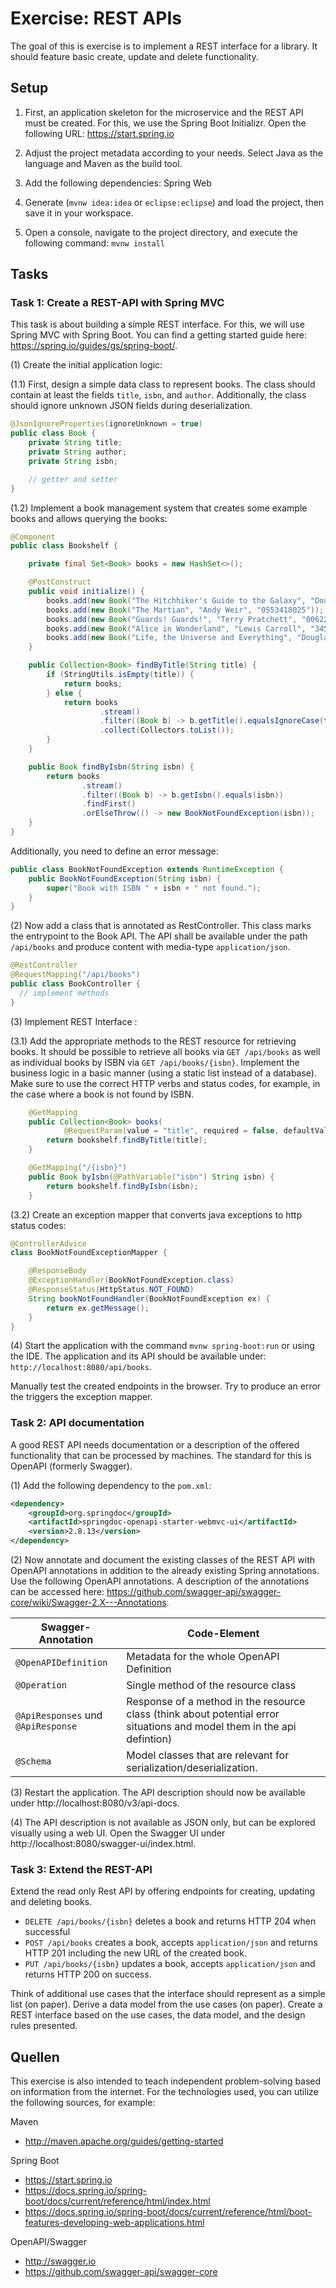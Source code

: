 # Exercise: REST APIs

The goal of this is exercise is to implement a REST interface for a library. It should feature basic create, update and delete 
functionality. 

## Setup

1. First, an application skeleton for the microservice and the REST API must be created.
For this, we use the Spring Boot Initializr. Open the following URL: https://start.spring.io

2. Adjust the project metadata according to your needs. Select Java as the language and Maven as the build tool.

3. Add the following dependencies:
  Spring Web

4. Generate (`mvnw idea:idea` or `eclipse:eclipse`) and load the project, then save it in your workspace.

5. Open a console, navigate to the project directory, and execute the following command: `mvnw install`


## Tasks

### Task 1: Create a REST-API with Spring MVC

This task is about building a simple REST interface. For this, we will use Spring MVC with Spring Boot. You can find a getting started guide here: https://spring.io/guides/gs/spring-boot/.

(1) Create the initial application logic:

(1.1) First, design a simple data class to represent books. 
The class should contain at least the fields `title`, `isbn`, and `author`. Additionally, the class should ignore unknown JSON fields during deserialization.

```java
@JsonIgnoreProperties(ignoreUnknown = true)
public class Book {
    private String title;
    private String author;
    private String isbn;

    // getter and setter
}
```

(1.2) Implement a book management system that creates some example books and allows querying the books:

```java
@Component
public class Bookshelf {

    private final Set<Book> books = new HashSet<>();

    @PostConstruct
    public void initialize() {
        books.add(new Book("The Hitchhiker's Guide to the Galaxy", "Douglas Adams", "0345391802"));
        books.add(new Book("The Martian", "Andy Weir", "0553418025"));
        books.add(new Book("Guards! Guards!", "Terry Pratchett", "0062225758"));
        books.add(new Book("Alice in Wonderland", "Lewis Carroll", "3458317422"));
        books.add(new Book("Life, the Universe and Everything", "Douglas Adams", "0345391829"));
    }

    public Collection<Book> findByTitle(String title) {
        if (StringUtils.isEmpty(title)) {
            return books;
        } else {
            return books
                    .stream()
                    .filter((Book b) -> b.getTitle().equalsIgnoreCase(title))
                    .collect(Collectors.toList());
        }
    }

    public Book findByIsbn(String isbn) {
        return books
                .stream()
                .filter((Book b) -> b.getIsbn().equals(isbn))
                .findFirst()
                .orElseThrow(() -> new BookNotFoundException(isbn));
    }
}
```

Additionally, you need to define an error message: 

```java
public class BookNotFoundException extends RuntimeException {
    public BookNotFoundException(String isbn) {
        super("Book with ISBN " + isbn + " not found.");
    }
}
```

(2) Now add a class that is annotated as RestController. This class marks the entrypoint to the Book API. The API shall be available under the path `/api/books` and produce content with media-type `application/json`.

```java
@RestController
@RequestMapping("/api/books")
public class BookController {
  // implement methods
}
```

(3) Implement REST Interface :

(3.1) Add the appropriate methods to the REST resource for retrieving books. 
It should be possible to retrieve all books via `GET /api/books` as well as individual books by ISBN via `GET /api/books/{isbn}`. 
Implement the business logic in a basic manner (using a static list instead of a database). 
Make sure to use the correct HTTP verbs and status codes, for example, in the case where a book is not found by ISBN.

```java
    @GetMapping
    public Collection<Book> books(
            @RequestParam(value = "title", required = false, defaultValue = "") String title) {
        return bookshelf.findByTitle(title);
    }

    @GetMapping("/{isbn}")
    public Book byIsbn(@PathVariable("isbn") String isbn) {
        return bookshelf.findByIsbn(isbn);
    }
```

(3.2) Create an exception mapper that converts java exceptions to http status codes:
```java
@ControllerAdvice
class BookNotFoundExceptionMapper {

    @ResponseBody
    @ExceptionHandler(BookNotFoundException.class)
    @ResponseStatus(HttpStatus.NOT_FOUND)
    String bookNotFoundHandler(BookNotFoundException ex) {
        return ex.getMessage();
    }
}
```

(4) Start the application with the command `mvnw spring-boot:run` or using the IDE.
The application and its API should be available under: `http://localhost:8080/api/books`.

Manually test the created endpoints in the browser. Try to produce an error the triggers the exception mapper.

### Task 2: API documentation

A good REST API needs documentation or a description of the offered functionality that can be processed by machines. The standard for this is OpenAPI (formerly Swagger).

(1) Add the following dependency to the `pom.xml`:
```xml
<dependency>
    <groupId>org.springdoc</groupId>
    <artifactId>springdoc-openapi-starter-webmvc-ui</artifactId>
    <version>2.8.13</version>
</dependency>
```

(2) Now annotate and document the existing classes of the REST API with OpenAPI annotations in addition to the already existing Spring annotations. 
Use the following OpenAPI annotations. A description of the annotations can be accessed here: https://github.com/swagger-api/swagger-core/wiki/Swagger-2.X---Annotations.

| Swagger-Annotation                 | Code-Element                                                                                                            |
|------------------------------------|-------------------------------------------------------------------------------------------------------------------------|
| `@OpenAPIDefinition`               | Metadata for the whole OpenAPI Definition                                                                               |
| `@Operation`                       | Single method of the resource class                                                                                     |
| `@ApiResponses` und `@ApiResponse` | Response of a method in the resource class (think about potential error situations and model them in the api defintion) |
| `@Schema`                          | Model classes that are relevant for serialization/deserialization.                                                      |

(3) Restart the application. The API description should now be available under http://localhost:8080/v3/api-docs.

(4) The API description is not available as JSON only, but can be explored visually using a web UI. Open the Swagger UI under http://localhost:8080/swagger-ui/index.html.


### Task 3: Extend the REST-API
Extend the read only Rest API by offering endpoints for creating, updating and deleting books. 

* `DELETE /api/books/{isbn}` deletes a book and returns HTTP 204 when successful
* `POST /api/books`  creates a book, accepts `application/json` and returns HTTP 201 including the new URL of the created book.
* `PUT /api/books/{isbn}` updates a book, accepts `application/json` and returns HTTP 200 on success.

Think of additional use cases that the interface should represent as a simple list (on paper). 
Derive a data model from the use cases (on paper). 
Create a REST interface based on the use cases, the data model, and the design rules presented.

## Quellen
This exercise is also intended to teach independent problem-solving based on information from the internet. For the technologies used, you can utilize the following sources, for example:

Maven
* http://maven.apache.org/guides/getting-started

Spring Boot
* https://start.spring.io
* https://docs.spring.io/spring-boot/docs/current/reference/html/index.html
* https://docs.spring.io/spring-boot/docs/current/reference/html/boot-features-developing-web-applications.html


OpenAPI/Swagger
* http://swagger.io
* https://github.com/swagger-api/swagger-core
